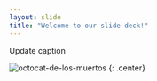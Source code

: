 ```yaml
---
layout: slide
title: "Welcome to our slide deck!"
---
```


Update caption

![octocat-de-los-muertos](https://octodex.github.com/images/octocat-de-los-muertos.jpg)
{: .center}
